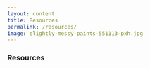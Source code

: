 ```yaml
---
layout: content
title: Resources
permalink: /resources/
image: slightly-messy-paints-551113-pxh.jpg
---
```


### Resources